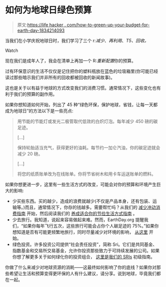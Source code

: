 # 如何为地球日绿色预算

> 原文:[https://life hacker . com/how-to-green-up-your-budget-for-earth-day-1834214093](https://lifehacker.com/how-to-green-up-your-budget-for-earth-day-1834214093)

当我们在小学庆祝地球日时，我们学习了三个 r:*减少*、*再利用*、*T5、*回收。** 

Watch

现在我们是成年人了，我会在清单上再加一个 R:*重新配置*你的预算。

过有环保意识的生活不仅仅是记住把你的塑料瓶放在蓝色的垃圾箱里(你可能已经读过那些暗示我们并非所有的回收都被回收的新闻故事)。

这也是关于以有益于地球的方式改变我们的消费习惯。通常情况下，这些变化也有利于我们的预算的副作用。

如果你想知道如何开始，列出了 45 种“绿色环保，保护地球，省钱，让每一天都成为地球日”的方法以下是一些亮点:

> 用节能的节能灯或发光二极管取代低效的白炽灯泡。每年减少 450 磅的碳足迹。
> 
> [...]
> 
> 保持轮胎适当充气，获得更好的油耗。每节约一加仑汽油，你的碳足迹就会减少 20 磅。
> 
> [...]
> 
> 将您的纸质账单改为在线账单。你将节省树木和用卡车运送账单的燃料。

如果你想更进一步，这里有一些生活方式的改变，可能会对你的预算和环境产生巨大的影响:

*   少买些东西。买的越少，造成的浪费就越少(不仅是产品本身，还有包装、运输等。)而且，通常情况下，你存的钱越多。需要帮忙吗？从我们的 [减少冲动消费指南](https://twocents.lifehacker.com/how-to-cut-down-on-impulsive-spending-1823992010) 开始，然后阅读我们的 [养成适合你的节俭生活方式指南](https://twocents.lifehacker.com/you-can-train-yourself-to-be-frugal-and-its-pretty-pai-1794129936) 。
*   少去旅行。我知道，说起来容易做起来难。然而，EarthDay.org 提醒我们，“如果你每年飞行五次，这些旅行可能会占你个人碳足迹的 75%。”如果你想知道是否有可能更频繁地旅行，同时尽量减少对环境的影响， [从这里](https://lifehacker.com/can-you-be-an-ecotourist-without-destroying-the-environ-1833637906?_ga=2.14545335.1478328037.1555942551-2127637903.1532515930) 开始。
*   绿色投资。许多投资公司提供“社会责任投资”，简称 Sri。它们是共同基金、指数基金和交易所交易基金，允许你投资那些致力于可持续发展的公司。如果你想了解更多关于如何绿化你的投资组合， [这里是我们的 SRIs](https://twocents.lifehacker.com/the-beginner-s-guide-to-impact-investing-1820074028?_ga=2.105192323.1278163092.1555942604-1746532286.1536679306) 初级指南。

你做了什么来减少对地球资源的消耗——这最终如何影响了你的底线？如果你对那些希望让生活和预算变得更环保的人有什么建议，请分享。说到地球，毕竟我们都在一起。